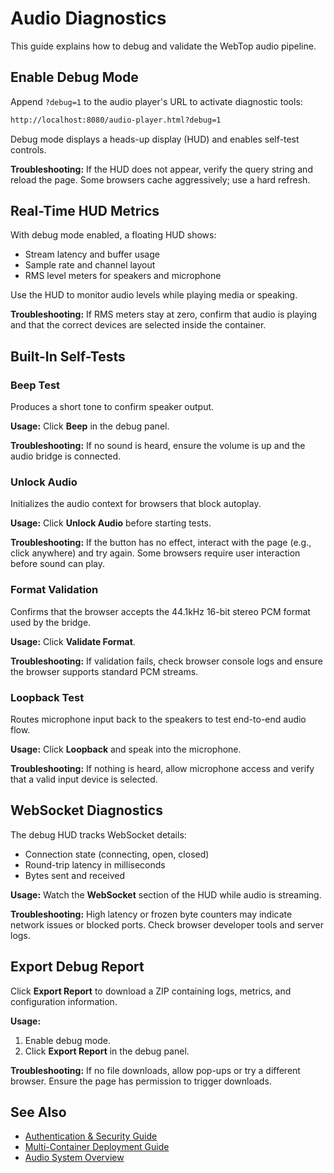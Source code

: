 # Audio Diagnostics

This guide explains how to debug and validate the WebTop audio pipeline.

## Enable Debug Mode

Append `?debug=1` to the audio player's URL to activate diagnostic tools:

```bash
http://localhost:8080/audio-player.html?debug=1
```

Debug mode displays a heads-up display (HUD) and enables self-test controls.

**Troubleshooting:** If the HUD does not appear, verify the query string and reload the page. Some browsers cache aggressively; use a hard refresh.

## Real-Time HUD Metrics

With debug mode enabled, a floating HUD shows:

- Stream latency and buffer usage
- Sample rate and channel layout
- RMS level meters for speakers and microphone

Use the HUD to monitor audio levels while playing media or speaking.

**Troubleshooting:** If RMS meters stay at zero, confirm that audio is playing and that the correct devices are selected inside the container.

## Built-In Self-Tests

### Beep Test
Produces a short tone to confirm speaker output.

**Usage:** Click **Beep** in the debug panel.

**Troubleshooting:** If no sound is heard, ensure the volume is up and the audio bridge is connected.

### Unlock Audio
Initializes the audio context for browsers that block autoplay.

**Usage:** Click **Unlock Audio** before starting tests.

**Troubleshooting:** If the button has no effect, interact with the page (e.g., click anywhere) and try again. Some browsers require user interaction before sound can play.

### Format Validation
Confirms that the browser accepts the 44.1kHz 16-bit stereo PCM format used by the bridge.

**Usage:** Click **Validate Format**.

**Troubleshooting:** If validation fails, check browser console logs and ensure the browser supports standard PCM streams.

### Loopback Test
Routes microphone input back to the speakers to test end-to-end audio flow.

**Usage:** Click **Loopback** and speak into the microphone.

**Troubleshooting:** If nothing is heard, allow microphone access and verify that a valid input device is selected.

## WebSocket Diagnostics

The debug HUD tracks WebSocket details:

- Connection state (connecting, open, closed)
- Round-trip latency in milliseconds
- Bytes sent and received

**Usage:** Watch the **WebSocket** section of the HUD while audio is streaming.

**Troubleshooting:** High latency or frozen byte counters may indicate network issues or blocked ports. Check browser developer tools and server logs.

## Export Debug Report

Click **Export Report** to download a ZIP containing logs, metrics, and configuration information.

**Usage:**
1. Enable debug mode.
2. Click **Export Report** in the debug panel.

**Troubleshooting:** If no file downloads, allow pop-ups or try a different browser. Ensure the page has permission to trigger downloads.

## See Also

- [Authentication & Security Guide](AUTHENTICATION.md)
- [Multi-Container Deployment Guide](MULTI_CONTAINER.md)
- [Audio System Overview](../README_AUDIO.md)
